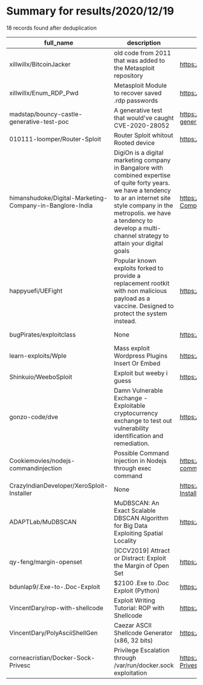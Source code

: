 
# Summary for results/2020/12/19
    
18 records found after deduplication

| full_name | description | html_url | matched_list | matched_count | pushed_at | size | stargazers_count | language | forks_count | vul_ids |
|----------------------------------------------------------|-----------------------------------------------------------------------------------------------------------------------------------------------------------------------------------------------------------------------------------------------------------------|-----------------------------------------------------------------------------|----------------------------------|-----------------|---------------------------|--------|--------------------|------------|---------------|--------------------|
| xillwillx/BitcoinJacker | old code from 2011 that was added to the Metasploit repository | https://github.com/xillwillx/BitcoinJacker | ['metasploit module OR payload'] | 1 | 2020-12-19 23:36:03+00:00 | 4 | 3 | Ruby | 3 | [] |
| xillwillx/Enum_RDP_Pwd | Metasploit Module to recover saved .rdp passwords | https://github.com/xillwillx/Enum_RDP_Pwd | ['metasploit module OR payload'] | 1 | 2020-12-19 23:37:06+00:00 | 4 | 2 | Ruby | 3 | [] |
| madstap/bouncy-castle-generative-test-poc | A generative test that would've caught CVE-2020-28052 | https://github.com/madstap/bouncy-castle-generative-test-poc | ['cve poc'] | 1 | 2020-12-19 22:30:57+00:00 | 5 | 0 | Clojure | 0 | ['CVE-2020-28052'] |
| 010111-loomper/Router-Sploit | Router Sploit whitout Rooted device | https://github.com/010111-loomper/Router-Sploit | ['sploit'] | 1 | 2020-12-19 20:28:57+00:00 | 1 | 0 | | 0 | [] |
| himanshudoke/Digital-Marketing-Company-in-Banglore-India | DigiOn is a digital marketing company in Bangalore with combined expertise of quite forty years. we have a tendency to ar an internet site style company in the metropolis. we have a tendency to develop a multi-channel strategy to attain your digital goals | https://github.com/himanshudoke/Digital-Marketing-Company-in-Banglore-India | ['exploit'] | 1 | 2020-12-19 13:17:16+00:00 | 5 | 0 | | 0 | [] |
| happyuefi/UEFight | Popular known exploits forked to provide a replacement rootkit with non malicious payload as a vaccine. Designed to protect the system instead. | https://github.com/happyuefi/UEFight | ['exploit'] | 1 | 2020-12-19 10:46:24+00:00 | 14 | 4 | | 0 | [] |
| bugPirates/exploitclass | None | https://github.com/bugPirates/exploitclass | ['exploit'] | 1 | 2020-12-19 05:46:02+00:00 | 3787 | 0 | C | 0 | [] |
| learn-exploits/WpIe | Mass exploit Wordpress Plugins Insert Or Embed | https://github.com/learn-exploits/WpIe | ['exploit'] | 1 | 2020-12-19 04:49:12+00:00 | 2 | 1 | Shell | 0 | [] |
| Shinkuio/WeeboSploit | Exploit but weeby i guess | https://github.com/Shinkuio/WeeboSploit | ['exploit', 'sploit'] | 2 | 2020-12-19 01:56:34+00:00 | 1 | 0 | | 0 | [] |
| gonzo-code/dve | Damn Vulnerable Exchange - Exploitable cryptocurrency exchange to test out vulnerability identification and remediation. | https://github.com/gonzo-code/dve | ['exploit'] | 1 | 2020-12-19 22:51:34+00:00 | 484 | 1 | JavaScript | 0 | [] |
| Cookiemovies/nodejs-commandinjection | Possible Command Injection in Nodejs through exec command | https://github.com/Cookiemovies/nodejs-commandinjection | ['command injection'] | 1 | 2020-12-19 16:55:50+00:00 | 135 | 0 | JavaScript | 0 | [] |
| CrazyIndianDeveloper/XeroSploit-Installer | None | https://github.com/CrazyIndianDeveloper/XeroSploit-Installer | ['sploit'] | 1 | 2020-12-19 14:01:06+00:00 | 16 | 7 | Shell | 0 | [] |
| ADAPTLab/MuDBSCAN | MuDBSCAN: An Exact Scalable DBSCAN Algorithm for Big Data Exploiting Spatial Locality | https://github.com/ADAPTLab/MuDBSCAN | ['exploit'] | 1 | 2020-12-19 12:08:36+00:00 | 65 | 4 | C++ | 2 | [] |
| qy-feng/margin-openset | [ICCV2019] Attract or Distract: Exploit the Margin of Open Set | https://github.com/qy-feng/margin-openset | ['exploit'] | 1 | 2020-12-19 16:58:56+00:00 | 1033 | 28 | Python | 2 | [] |
| bdunlap9/.Exe-to-.Doc-Exploit | $2100 .Exe to .Doc Exploit (Python) | https://github.com/bdunlap9/.Exe-to-.Doc-Exploit | ['exploit'] | 1 | 2020-12-19 20:37:35+00:00 | 2 | 47 | Python | 41 | [] |
| VincentDary/rop-with-shellcode | Exploit Writing Tutorial: ROP with Shellcode | https://github.com/VincentDary/rop-with-shellcode | ['exploit', 'shellcode'] | 2 | 2020-12-19 17:17:08+00:00 | 473 | 4 | Perl | 1 | [] |
| VincentDary/PolyAsciiShellGen | Caezar ASCII Shellcode Generator (x86, 32 bits) | https://github.com/VincentDary/PolyAsciiShellGen | ['shellcode'] | 1 | 2020-12-19 17:21:36+00:00 | 41 | 24 | C | 6 | [] |
| corneacristian/Docker-Sock-Privesc | Privilege Escalation through /var/run/docker.sock exploitation | https://github.com/corneacristian/Docker-Sock-Privesc | ['exploit'] | 1 | 2020-12-19 23:38:54+00:00 | 3 | 3 | Shell | 1 | [] |
